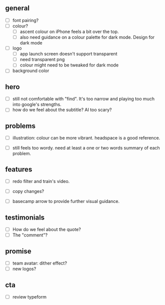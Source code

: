 ## general

- [ ] font pairing? 
- [ ] colour? 
    - [ ] ascent colour on iPhone feels a bit over the top. 
    - [ ] also need guidance on a colour palette for dark mode.
Design for dark mode
- [ ] logo
  - [ ] app launch screen doesn't support transparent
  - [ ] need transparent png
  - [ ] colour might need to be tweaked for dark mode
- [ ] background color

## hero
- [ ] still not comfortable with "find". It's too narrow and playing too much into google's strengths.
- [ ] how do we feel about the subtitle? AI too scary? 

## problems

- [ ] illustration: colour can be more vibrant. headspace is a good reference.
- [ ] still feels too wordy. need at least a one or two words summary of each problem.


## features

- [ ] redo filter and train's video. 
- [ ] copy changes? 
- [ ] basecamp arrow to provide further visual guidance.


## testimonials

- [ ] How do we feel about the quote? 
- [ ] The "comment"?

## promise

- [ ] team avatar: dither effect?
- [ ] new logos? 

## cta

- [ ] review typeform